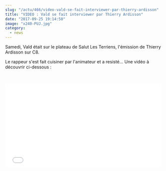 ```yaml
--- 
slug: "/actu/466/video-vald-se-fait-interviewer-par-thierry-ardisson"
title: "VIDEO : Vald se fait interviewer par Thierry Ardisson"
date: "2017-09-25 19:14:50"
image: "x240-PUJ.jpg"
category:
  - news
---
```

<p>Samedi, Vald était sur le plateau de Salut Les Terriens, l'émission de Thierry Ardisson sur C8. </p>

<p>Le rappeur s'est fait cuisiner par l'animateur et a resisté... Une vidéo à découvrir ci-dessous :</p>

<p> </p>
<iframe frameborder="0" width="100%" height="270" src="//www.dailymotion.com/embed/video/x61rnq8" allowfullscreen></iframe>